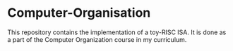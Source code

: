 # Computer-Organisation
This repository contains the implementation of a toy-RISC ISA. It is done as a part of the Computer Organization course in my curriculum.
